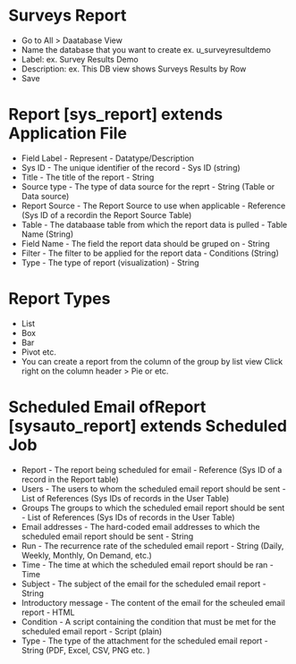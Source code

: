 # Surveys Report
- Go to All > Daatabase View
- Name the database that you want to create ex. u_surveyresultdemo
- Label: ex. Survey Results Demo
- Description: ex. This DB view shows Surveys Results by Row
- Save 

# Report [sys_report] extends Application File
- Field Label - Represent - Datatype/Description
- Sys ID - The unique identifier of the record - Sys ID (string)
- Title - The title of the report - String
- Source type - The type of data source for the reprt - String (Table or Data source)
- Report Source - The Report Source to use when applicable - Reference (Sys ID of a recordin the Report Source Table)
- Table - The databaase table from which the report data is pulled - Table Name (String)
- Field Name - The field the report data should be gruped on - String
- Filter - The filter to be applied for the report data - Conditions (String)
- Type - The type of report (visualization) - String

# Report Types
- List
- Box
- Bar
- Pivot etc. 
- You can create a report from the column of the group by list view Click right on the column header > Pie or etc. 

# Scheduled Email ofReport [sysauto_report] extends Scheduled Job
- Report - The report being scheduled for email - Reference (Sys ID of a record in the Report table)
- Users - The users to whom the scheduled email report should be sent - List of References (Sys IDs of records in the User Table)
- Groups The groups to which the scheduled email report should be sent - List of References (Sys IDs of records in the User Table)
- Email addresses - The hard-coded email addresses to which the scheduled email report should be sent - String
- Run - The recurrence rate of the scheduled email report - String (Daily, Weekly, Monthly, On Demand, etc.)
- Time - The time at which the scheduled email report should be ran - Time
- Subject - The subject of the email for the scheduled email report - String
- Introductory message - The content of the email for the scheuled email report - HTML
- Condition - A script containing the condition that must be met for the scheduled email report - Script (plain)
- Type - The type of the attachment for the scheduled email report - String (PDF, Excel, CSV, PNG etc. )